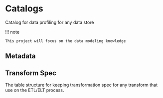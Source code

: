 # Catalogs

Catalog for data profiling for any data store

!!! note

    This project will focus on the data modeling knowledge

## Metadata

## Transform Spec

The table structure for keeping transformation spec for any transform that use
on the ETL/ELT process.
